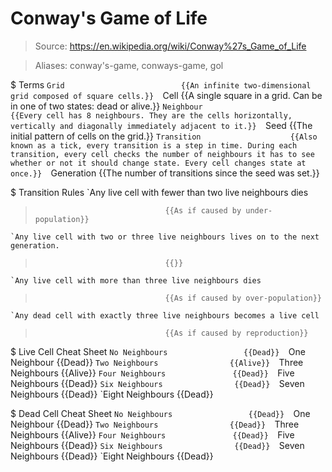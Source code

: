 # Conway's Game of Life

> Source: https://en.wikipedia.org/wiki/Conway%27s_Game_of_Life

> Aliases: conway's-game, conways-game, gol

$ Terms
    `Grid                          {{An infinite two-dimensional grid composed of square cells.}} 
    `Cell                          {{A single square in a grid. Can be in one of two states: dead or alive.}} 
    `Neighbour                     {{Every cell has 8 neighbours. They are the cells horizontally, vertically and diagonally immediately adjacent to it.}} 
    `Seed                          {{The initial pattern of cells on the grid.}} 
    `Transition                    {{Also known as a tick, every transition is a step in time. During each transition, every cell checks the number of neighbours it has to see whether or not it should change state. Every cell changes state at once.}} 
    `Generation                    {{The number of transitions since the seed was set.}} 

$ Transition Rules
    `Any live cell with fewer than two live neighbours dies
>                                  {{As if caused by under-population}} 
    `Any live cell with two or three live neighbours lives on to the next generation.
>                                  {{}} 
    `Any live cell with more than three live neighbours dies
>                                  {{As if caused by over-population}} 
    `Any dead cell with exactly three live neighbours becomes a live cell
>                                  {{As if caused by reproduction}} 

$ Live Cell Cheat Sheet
    `No Neighbours                 {{Dead}} 
    `One Neighbour                 {{Dead}} 
    `Two Neighbours                {{Alive}} 
    `Three Neighbours              {{Alive}} 
    `Four Neighbours               {{Dead}} 
    `Five Neighbours               {{Dead}} 
    `Six Neighbours                {{Dead}} 
    `Seven Neighbours              {{Dead}} 
    `Eight Neighbours              {{Dead}} 

$ Dead Cell Cheat Sheet
    `No Neighbours                 {{Dead}} 
    `One Neighbour                 {{Dead}} 
    `Two Neighbours                {{Dead}} 
    `Three Neighbours              {{Alive}} 
    `Four Neighbours               {{Dead}} 
    `Five Neighbours               {{Dead}} 
    `Six Neighbours                {{Dead}} 
    `Seven Neighbours              {{Dead}} 
    `Eight Neighbours              {{Dead}} 

